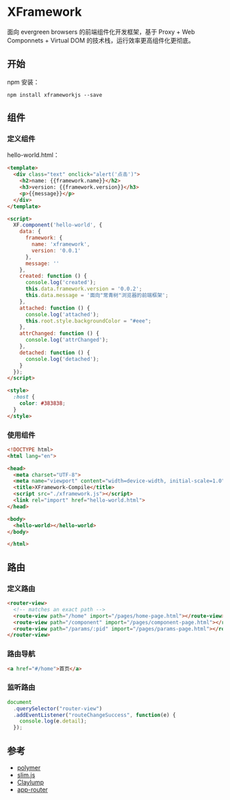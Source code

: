 # XFramework

面向 evergreen browsers 的前端组件化开发框架，基于 Proxy + Web Componnets + Virtual DOM 的技术栈，运行效率更高组件化更彻底。

## 开始

npm 安装：

```
npm install xframeworkjs --save
```

## 组件

### 定义组件

hello-world.html：

```html
<template>
  <div class="text" onclick="alert('点击')">
    <h2>name: {{framework.name}}</h2>
    <h3>version: {{framework.version}}</h3>
    <p>{{message}}</p>
  </div>
</template>

<script>
  XF.component('hello-world', {
    data: {
      framework: {
        name: 'xframework',
        version: '0.0.1'
      },
      message: ''
    },
    created: function () {
      console.log('created');
      this.data.framework.version = '0.0.2';
      this.data.message = '面向"常青树"浏览器的前端框架';
    },
    attached: function () {
      console.log('attached');
      this.root.style.backgroundColor = "#eee";
    },
    attrChanged: function () {
      console.log('attrChanged');
    },
    detached: function () {
      console.log('detached');
    }
  });
</script>

<style>
  :host {
    color: #383838;
  }
</style>
```

### 使用组件

```html
<!DOCTYPE html>
<html lang="en">

<head>
  <meta charset="UTF-8">
  <meta name="viewport" content="width=device-width, initial-scale=1.0">
  <title>XFramework-Compile</title>
  <script src="./xframework.js"></script>
  <link rel="import" href="hello-world.html">
</head>

<body>
  <hello-world></hello-world>
</body>

</html>
```

## 路由

### 定义路由

```html
<router-view>
  <!-- matches an exact path -->
  <route-view path="/home" import="/pages/home-page.html"></route-view>
  <route-view path="/component" import="/pages/component-page.html"></route-view>
  <route-view path="/params/:pid" import="/pages/params-page.html"></route-view>
</router-view>
```

### 路由导航

```html
<a href="#/home">首页</a>
```

### 监听路由

```js
document
  .querySelector("router-view")
  .addEventListener("routeChangeSuccess", function(e) {
    console.log(e.detail);
  });
```

## 参考

- [polymer](https://www.polymer-project.org/)
- [slim.js](https://github.com/slimjs/slim.js)
- [Claylump](https://github.com/ahomu/Claylump)
- [app-router](https://github.com/erikringsmuth/app-router)

